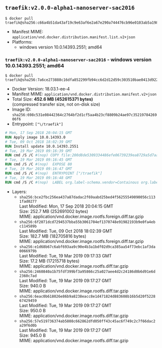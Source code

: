 ## `traefik:v2.0.0-alpha1-nanoserver-sac2016`

```console
$ docker pull traefik@sha256:c66a4b51da43af19c9e63af6e2a67e290a744476cb96e0103ab5a198433ca7ac
```

-	Manifest MIME: `application/vnd.docker.distribution.manifest.list.v2+json`
-	Platforms:
	-	windows version 10.0.14393.2551; amd64

### `traefik:v2.0.0-alpha1-nanoserver-sac2016` - windows version 10.0.14393.2551; amd64

```console
$ docker pull traefik@sha256:7a6ce273888c16dfa852299fb94cc6d2d12d59c303510bae0413d9229667c078
```

-	Docker Version: 18.03.1-ee-4
-	Manifest MIME: `application/vnd.docker.distribution.manifest.v2+json`
-	Total Size: **452.6 MB (452615371 bytes)**  
	(compressed transfer size, not on-disk size)
-	Image ID: `sha256:698c531e08442364c2764bf2d1cf5aa4b23cf8809b24ae97c3521978426906f6`
-	Entrypoint: `["\/traefik"]`

```dockerfile
# Mon, 17 Sep 2018 20:04:15 GMT
RUN Apply image 10.0.14393.0
# Tue, 09 Oct 2018 18:02:39 GMT
RUN Install update 10.0.14393.2551
# Tue, 19 Mar 2019 09:16:39 GMT
RUN cmd /S /C #(nop) COPY file:200d8de5309334486efe06739239ea8729a5d7aa34871757cecba196a26932cb in \traefik.exe 
# Tue, 19 Mar 2019 09:16:45 GMT
RUN cmd /S /C #(nop)  EXPOSE 80
# Tue, 19 Mar 2019 09:16:47 GMT
RUN cmd /S /C #(nop)  ENTRYPOINT ["/traefik"]
# Tue, 19 Mar 2019 09:16:48 GMT
RUN cmd /S /C #(nop)  LABEL org.label-schema.vendor=Containous org.label-schema.url=https://traefik.io org.label-schema.name=Traefik org.label-schema.description=A modern reverse-proxy org.label-schema.version=v2.0.0-alpha1 org.label-schema.docker.schema-version=1.0
```

-	Layers:
	-	`sha256:bce2fbc256ea437a87dadac2f69aabd25bed4f56255549090056c1131fad0277`  
		Last Modified: Mon, 17 Sep 2018 20:04:15 GMT  
		Size: 252.7 MB (252691002 bytes)  
		MIME: application/vnd.docker.image.rootfs.foreign.diff.tar.gzip
	-	`sha256:6f2071dcd7294537bba55b3061704ef1370748e91982193b9e0fa4ebc114589b`  
		Last Modified: Tue, 09 Oct 2018 18:02:39 GMT  
		Size: 182.7 MB (182705816 bytes)  
		MIME: application/vnd.docker.image.rootfs.foreign.diff.tar.gzip
	-	`sha256:e1d68b67c6abf693aa9c90e4b3a1bdf02d9ca385aa54f73ebc1af3da0066979b`  
		Last Modified: Tue, 19 Mar 2019 09:17:33 GMT  
		Size: 17.2 MB (17215718 bytes)  
		MIME: application/vnd.docker.image.rootfs.diff.tar.gzip
	-	`sha256:2460840a1b75fdf399bf3a95866c25a027aee4d2c24186d0b6d91e6d2360c7ad`  
		Last Modified: Tue, 19 Mar 2019 09:17:27 GMT  
		Size: 940.0 B  
		MIME: application/vnd.docker.image.rootfs.diff.tar.gzip
	-	`sha256:6eac0b618026e86b9a8238eacc8e1d471824d883608b16b5d20f522867429459`  
		Last Modified: Tue, 19 Mar 2019 09:17:27 GMT  
		Size: 950.0 B  
		MIME: application/vnd.docker.image.rootfs.diff.tar.gzip
	-	`sha256:57e519736374ab5808c662862dfd050ff43c45ac6f749c2c7f66dac2a29f6d0b`  
		Last Modified: Tue, 19 Mar 2019 09:17:27 GMT  
		Size: 945.0 B  
		MIME: application/vnd.docker.image.rootfs.diff.tar.gzip
